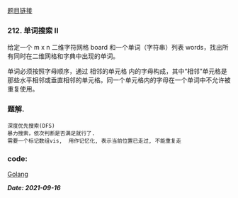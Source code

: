 [题目链接](https://leetcode-cn.com/problems/word-search-ii/)
    
### 212. 单词搜索 II
   给定一个 m x n 二维字符网格 board 和一个单词（字符串）列表 words，找出所有同时在二维网格和字典中出现的单词。
   
   单词必须按照字母顺序，通过 相邻的单元格 内的字母构成，其中“相邻”单元格是那些水平相邻或垂直相邻的单元格。同一个单元格内的字母在一个单词中不允许被重复使用。
   
### 题解.
    深度优先搜索(DFS)
    暴力搜索，依次判断是否满足就行了.
    需要一个标记数组vis,  用作记忆化, 表示当前位置已走过, 不能重复走

### code:
[Golang](https://github.com/Archangel59/LeetCode/blob/main/212/212.go)  

***Date: 2021-09-16***